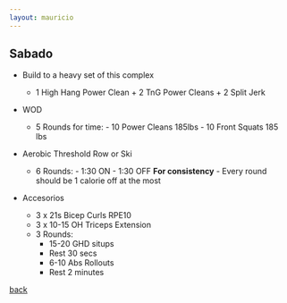```yaml
---
layout: mauricio
---
```

## Sabado 
  - Build to a heavy set of this complex
      - 1 High Hang Power Clean + 2 TnG Power Cleans + 2 Split Jerk

  - WOD
      - 5 Rounds for time:
            - 10 Power Cleans 185lbs
            - 10 Front Squats 185 lbs

  - Aerobic Threshold Row or Ski
      - 6 Rounds:
            - 1:30 ON
            - 1:30 OFF
            **For consistency**
                - Every round should be 1 calorie off at the most 


  - Accesorios
      - 3 x 21s Bicep Curls RPE10
      - 3 x 10-15 OH Triceps Extension
      - 3 Rounds:
          - 15-20 GHD situps
          - Rest 30 secs
          - 6-10 Abs Rollouts
          - Rest 2 minutes

 


[back](./)
